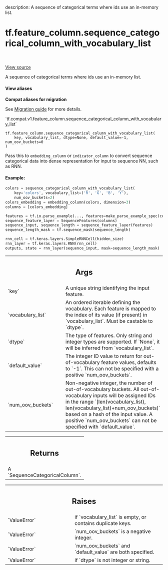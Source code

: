 description: A sequence of categorical terms where ids use an in-memory list.

<div itemscope itemtype="http://developers.google.com/ReferenceObject">
<meta itemprop="name" content="tf.feature_column.sequence_categorical_column_with_vocabulary_list" />
<meta itemprop="path" content="Stable" />
</div>

# tf.feature_column.sequence_categorical_column_with_vocabulary_list

<!-- Insert buttons and diff -->

<table class="tfo-notebook-buttons tfo-api nocontent" align="left">

</table>

<a target="_blank" href="/code/stable/tensorflow/python/feature_column/sequence_feature_column.py">View source</a>



A sequence of categorical terms where ids use an in-memory list.

<section class="expandable">
  <h4 class="showalways">View aliases</h4>
  <p>
<b>Compat aliases for migration</b>
<p>See
<a href="https://www.tensorflow.org/guide/migrate">Migration guide</a> for
more details.</p>
<p>`tf.compat.v1.feature_column.sequence_categorical_column_with_vocabulary_list`</p>
</p>
</section>

<pre class="devsite-click-to-copy prettyprint lang-py tfo-signature-link">
<code>tf.feature_column.sequence_categorical_column_with_vocabulary_list(
    key, vocabulary_list, dtype=None, default_value=-1, num_oov_buckets=0
)
</code></pre>



<!-- Placeholder for "Used in" -->

Pass this to `embedding_column` or `indicator_column` to convert sequence
categorical data into dense representation for input to sequence NN, such as
RNN.

#### Example:



```python
colors = sequence_categorical_column_with_vocabulary_list(
    key='colors', vocabulary_list=('R', 'G', 'B', 'Y'),
    num_oov_buckets=2)
colors_embedding = embedding_column(colors, dimension=3)
columns = [colors_embedding]

features = tf.io.parse_example(..., features=make_parse_example_spec(columns))
sequence_feature_layer = SequenceFeatures(columns)
sequence_input, sequence_length = sequence_feature_layer(features)
sequence_length_mask = tf.sequence_mask(sequence_length)

rnn_cell = tf.keras.layers.SimpleRNNCell(hidden_size)
rnn_layer = tf.keras.layers.RNN(rnn_cell)
outputs, state = rnn_layer(sequence_input, mask=sequence_length_mask)
```

<!-- Tabular view -->
 <table class="responsive fixed orange">
<colgroup><col width="214px"><col></colgroup>
<tr><th colspan="2"><h2 class="add-link">Args</h2></th></tr>

<tr>
<td>
`key`
</td>
<td>
A unique string identifying the input feature.
</td>
</tr><tr>
<td>
`vocabulary_list`
</td>
<td>
An ordered iterable defining the vocabulary. Each feature
is mapped to the index of its value (if present) in `vocabulary_list`.
Must be castable to `dtype`.
</td>
</tr><tr>
<td>
`dtype`
</td>
<td>
The type of features. Only string and integer types are supported.
If `None`, it will be inferred from `vocabulary_list`.
</td>
</tr><tr>
<td>
`default_value`
</td>
<td>
The integer ID value to return for out-of-vocabulary feature
values, defaults to `-1`. This can not be specified with a positive
`num_oov_buckets`.
</td>
</tr><tr>
<td>
`num_oov_buckets`
</td>
<td>
Non-negative integer, the number of out-of-vocabulary
buckets. All out-of-vocabulary inputs will be assigned IDs in the range
`[len(vocabulary_list), len(vocabulary_list)+num_oov_buckets)` based on a
hash of the input value. A positive `num_oov_buckets` can not be specified
with `default_value`.
</td>
</tr>
</table>



<!-- Tabular view -->
 <table class="responsive fixed orange">
<colgroup><col width="214px"><col></colgroup>
<tr><th colspan="2"><h2 class="add-link">Returns</h2></th></tr>
<tr class="alt">
<td colspan="2">
A `SequenceCategoricalColumn`.
</td>
</tr>

</table>



<!-- Tabular view -->
 <table class="responsive fixed orange">
<colgroup><col width="214px"><col></colgroup>
<tr><th colspan="2"><h2 class="add-link">Raises</h2></th></tr>

<tr>
<td>
`ValueError`
</td>
<td>
if `vocabulary_list` is empty, or contains duplicate keys.
</td>
</tr><tr>
<td>
`ValueError`
</td>
<td>
`num_oov_buckets` is a negative integer.
</td>
</tr><tr>
<td>
`ValueError`
</td>
<td>
`num_oov_buckets` and `default_value` are both specified.
</td>
</tr><tr>
<td>
`ValueError`
</td>
<td>
if `dtype` is not integer or string.
</td>
</tr>
</table>

